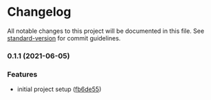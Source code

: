 # Changelog

All notable changes to this project will be documented in this file. See [standard-version](https://github.com/conventional-changelog/standard-version) for commit guidelines.

### 0.1.1 (2021-06-05)


### Features

* initial project setup ([fb6de55](https://github.com/hectcastro/shopify-trello-bridge/commit/fb6de554d6a44e81c524379789697403e88e8514))
